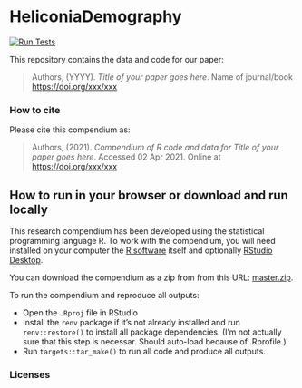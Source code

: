 
<!-- README.md is generated from README.Rmd. Please edit that file -->

# HeliconiaDemography

<!-- badges: start -->

[![Run
Tests](https://github.com/BrunaLab/HeliconiaDemography/actions/workflows/run-testthat.yaml/badge.svg)](https://github.com/BrunaLab/HeliconiaDemography/actions/workflows/run-testthat.yaml)

<!-- badges: end -->

This repository contains the data and code for our paper:

> Authors, (YYYY). *Title of your paper goes here*. Name of journal/book
> <https://doi.org/xxx/xxx>

<!-- Our pre-print is online here: -->
<!-- > Authors, (YYYY). *Title of your paper goes here*. Name of journal/book, Accessed 02 Apr 2021. Online at <https://doi.org/xxx/xxx> -->

### How to cite

Please cite this compendium as:

> Authors, (2021). *Compendium of R code and data for Title of your
> paper goes here*. Accessed 02 Apr 2021. Online at
> <https://doi.org/xxx/xxx>

## How to run in your browser or download and run locally

This research compendium has been developed using the statistical
programming language R. To work with the compendium, you will need
installed on your computer the [R
software](https://cloud.r-project.org/) itself and optionally [RStudio
Desktop](https://rstudio.com/products/rstudio/download/).

<!-- The simplest way to explore the text, code and data is to click on [binder](https://mybinder.org/v2/gh/BrunaLab/HeliconiaDemography/master?urlpath=rstudio) to open an instance of RStudio in your browser, which will have the compendium files ready to work with. -->
<!-- Binder uses rocker-project.org Docker images to ensure a consistent and reproducible computational environment. -->
<!-- These Docker images can also be used locally. -->

You can download the compendium as a zip from from this URL:
[master.zip](/archive/master.zip).

To run the compendium and reproduce all outputs:

-   Open the `.Rproj` file in RStudio
-   Install the `renv` package if it’s not already installed and run
    `renv::restore()` to install all package dependencies. (I’m not
    actually sure that this step is necessar. Should auto-load because
    of .Rprofile.)
-   Run `targets::tar_make()` to run all code and produce all outputs.

### Licenses

<!-- **Text and figures :** [CC-BY-4.0](http://creativecommons.org/licenses/by/4.0/) -->
<!-- <!-- **Code :** See the [DESCRIPTION](DESCRIPTION) file -->
<!-- **Data :** [CC-0](http://creativecommons.org/publicdomain/zero/1.0/) attribution requested in reuse -->

